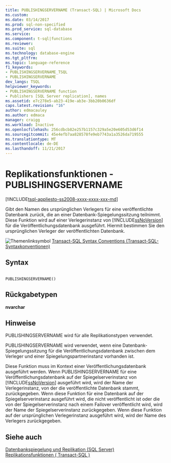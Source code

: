 ```yaml
---
title: PUBLISHINGSERVERNAME (Transact-SQL) | Microsoft Docs
ms.custom: 
ms.date: 03/14/2017
ms.prod: sql-non-specified
ms.prod_service: sql-database
ms.service: 
ms.component: t-sql|functions
ms.reviewer: 
ms.suite: sql
ms.technology: database-engine
ms.tgt_pltfrm: 
ms.topic: language-reference
f1_keywords:
- PUBLISHINGSERVERNAME_TSQL
- PUBLISHINGSERVERNAME
dev_langs: TSQL
helpviewer_keywords:
- PUBLISHINGSERVERNAME function
- Publishers [SQL Server replication], names
ms.assetid: e7c278e5-ab23-419e-ab3e-3bb20b0636df
caps.latest.revision: "16"
author: edmacauley
ms.author: edmaca
manager: craigg
ms.workload: Inactive
ms.openlocfilehash: 256cdbcb82e257b1157c329a5e20e605d53d6f14
ms.sourcegitcommit: 45e4efb7aa828578fe9eb7743a1a3526da719555
ms.translationtype: MT
ms.contentlocale: de-DE
ms.lasthandoff: 11/21/2017
---
```

# <a name="replication-functions---publishingservername"></a>Replikationsfunktionen - PUBLISHINGSERVERNAME
[!INCLUDE[tsql-appliesto-ss2008-xxxx-xxxx-xxx-md](../../includes/tsql-appliesto-ss2008-xxxx-xxxx-xxx-md.md)]

  Gibt den Namen des ursprünglichen Verlegers für eine veröffentlichte Datenbank zurück, die an einer Datenbank-Spiegelungssitzung teilnimmt. Diese Funktion wird auf einer Verlegerinstanz von [!INCLUDE[ssNoVersion](../../includes/ssnoversion-md.md)] für die Veröffentlichungsdatenbank ausgeführt. Hiermit bestimmen Sie den ursprünglichen Verleger der veröffentlichten Datenbank.  
  
 ![Themenlinksymbol](../../database-engine/configure-windows/media/topic-link.gif "Topic link icon") [Transact-SQL Syntax Conventions (Transact-SQL-Syntaxkonventionen)](../../t-sql/language-elements/transact-sql-syntax-conventions-transact-sql.md)  
  
## <a name="syntax"></a>Syntax  
  
```  
  
PUBLISHINGSERVERNAME()  
```  
  
## <a name="return-types"></a>Rückgabetypen  
 **nvarchar**  
  
## <a name="remarks"></a>Hinweise  
 PUBLISHINGSERVERNAME wird für alle Replikationstypen verwendet.  
  
 PUBLISHINGSERVERNAME wird verwendet, wenn eine Datenbank-Spiegelungssitzung für die Veröffentlichungsdatenbank zwischen dem Verleger und einer Spiegelungspartnerinstanz vorhanden ist.  
  
 Diese Funktion muss im Kontext einer Veröffentlichungsdatenbank ausgeführt werden. Wenn PUBLISHINGSERVERNAME für eine Veröffentlichungsdatenbank auf der Spiegelserverinstanz von [!INCLUDE[ssNoVersion](../../includes/ssnoversion-md.md)] ausgeführt wird, wird der Name der Verlegerinstanz, von der die veröffentlichte Datenbank stammt, zurückgegeben. Wenn diese Funktion für eine Datenbank auf der Spiegelserverinstanz ausgeführt wird, die nicht veröffentlicht ist oder die von der Spiegelserverinstanz nach einem Failover veröffentlicht wird, wird der Name der Spiegelserverinstanz zurückgegeben. Wenn diese Funktion auf der ursprünglichen Verlegerinstanz ausgeführt wird, wird der Name des Verlegers zurückgegeben.  
  
## <a name="see-also"></a>Siehe auch  
 [Datenbankspiegelung und Replikation (SQL Server)](../../database-engine/database-mirroring/database-mirroring-and-replication-sql-server.md)   
 [Replikationsfunktionen &#40; Transact-SQL &#41;](http://msdn.microsoft.com/library/53702dee-de58-47d5-a552-7f32000f77d4)  
  
  
